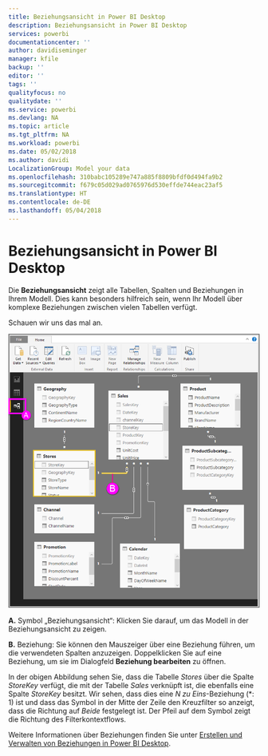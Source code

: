 ```yaml
---
title: Beziehungsansicht in Power BI Desktop
description: Beziehungsansicht in Power BI Desktop
services: powerbi
documentationcenter: ''
author: davidiseminger
manager: kfile
backup: ''
editor: ''
tags: ''
qualityfocus: no
qualitydate: ''
ms.service: powerbi
ms.devlang: NA
ms.topic: article
ms.tgt_pltfrm: NA
ms.workload: powerbi
ms.date: 05/02/2018
ms.author: davidi
LocalizationGroup: Model your data
ms.openlocfilehash: 310babc105289e747a885f8809bfdf0d494fa9b2
ms.sourcegitcommit: f679c05d029ad0765976d530effde744eac23af5
ms.translationtype: HT
ms.contentlocale: de-DE
ms.lasthandoff: 05/04/2018
---
```

# <a name="relationship-view-in-power-bi-desktop"></a>Beziehungsansicht in Power BI Desktop
Die **Beziehungsansicht** zeigt alle Tabellen, Spalten und Beziehungen in Ihrem Modell. Dies kann besonders hilfreich sein, wenn Ihr Modell über komplexe Beziehungen zwischen vielen Tabellen verfügt.

Schauen wir uns das mal an.

![](media/desktop-relationship-view/relationshipview_fullscreen.png)

**A.**  Symbol „Beziehungsansicht“: Klicken Sie darauf, um das Modell in der Beziehungsansicht zu zeigen.

**B.** Beziehung: Sie können den Mauszeiger über eine Beziehung führen, um die verwendeten Spalten anzuzeigen. Doppelklicken Sie auf eine Beziehung, um sie im Dialogfeld **Beziehung bearbeiten** zu öffnen. 

In der obigen Abbildung sehen Sie, dass die Tabelle *Stores* über die Spalte *StoreKey* verfügt, die mit der Tabelle *Sales* verknüpft ist, die ebenfalls eine Spalte *StoreKey* besitzt. Wir sehen, dass dies eine *N zu Eins*-Beziehung (\*: 1) ist und dass das Symbol in der Mitte der Zeile den Kreuzfilter so anzeigt, dass die Richtung auf *Beide* festgelegt ist. Der Pfeil auf dem Symbol zeigt die Richtung des Filterkontextflows.

Weitere Informationen über Beziehungen finden Sie unter [Erstellen und Verwalten von Beziehungen in Power BI Desktop](desktop-create-and-manage-relationships.md).

